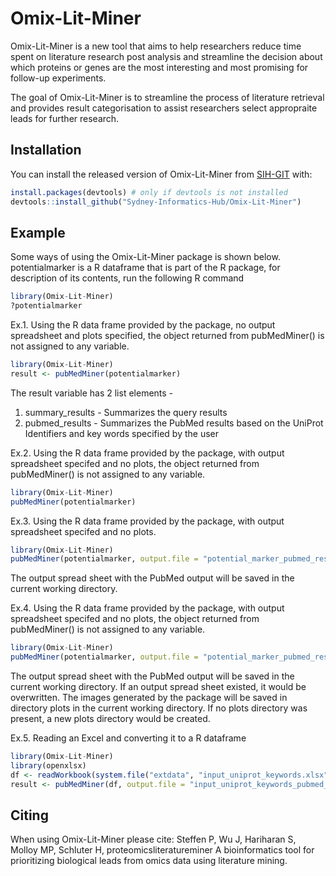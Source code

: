 # Omix-Lit-Miner
Omix-Lit-Miner is a new tool that aims to help researchers reduce time spent on literature research post analysis and streamline the decision about which proteins or genes are the most interesting and most promising for follow-up experiments.

<!-- badges: start -->
<!-- badges: end -->

The goal of Omix-Lit-Miner is to streamline the process of literature retrieval and provides result categorisation to assist researchers select appropraite leads for further research.

## Installation

You can install the released version of Omix-Lit-Miner from [SIH-GIT](https://github.com/Sydney-Informatics-Hub/Omix-Lit-Miner) with:

``` r
install.packages(devtools) # only if devtools is not installed
devtools::install_github("Sydney-Informatics-Hub/Omix-Lit-Miner")
```

## Example

Some ways of using the Omix-Lit-Miner package is shown below.
potentialmarker is a R dataframe that is part of the R package, for description of its contents, run the following R command
``` r
library(Omix-Lit-Miner)
?potentialmarker
```

Ex.1. Using the R data frame provided by the package, no output spreadsheet and plots specified, the object returned from pubMedMiner() is not assigned to any variable.
``` r
library(Omix-Lit-Miner)
result <- pubMedMiner(potentialmarker)
```
The result variable has 2 list elements - 
1. summary_results - Summarizes the query results 
2. pubmed_results - Summarizes the PubMed results based on the UniProt Identifiers and key words specified by the user

Ex.2. Using the R data frame provided by the package, with output spreadsheet specifed and no plots, the object returned from pubMedMiner() is not assigned to any variable.
``` r
library(Omix-Lit-Miner)
pubMedMiner(potentialmarker)
```

Ex.3. Using the R data frame provided by the package, with output spreadsheet specifed and no plots.
``` r
library(Omix-Lit-Miner)
pubMedMiner(potentialmarker, output.file = "potential_marker_pubmed_results.xlsx")
```
The output spread sheet with the PubMed output will be saved in the current working directory.

Ex.4. Using the R data frame provided by the package, with output spreadsheet specifed and no plots, the object returned from pubMedMiner() is not assigned to any variable.
``` r
library(Omix-Lit-Miner)
pubMedMiner(potentialmarker, output.file = "potential_marker_pubmed_results.xlsx", plots.dir = "plots")
```
The output spread sheet with the PubMed output will be saved in the current working directory. If an output spread sheet existed, it would be overwritten.
The images generated by the package will be saved in directory plots in the current working directory. If no plots directory was present, a new plots directory would be created.

Ex.5. Reading an Excel and converting it to a R dataframe
``` r
library(Omix-Lit-Miner)
library(openxlsx)
df <- readWorkbook(system.file("extdata", "input_uniprot_keywords.xlsx", package="proteomicsliteratureminer"))
result <- pubMedMiner(df, output.file = "input_uniprot_keywords_pubmed_results.xlsx", plots.dir = "plots")
```

## Citing
When using Omix-Lit-Miner please cite: Steffen P, Wu J, Hariharan S, Molloy MP, Schluter H, proteomicsliteratureminer A bioinformatics tool for prioritizing biological leads from omics data using literature mining.
